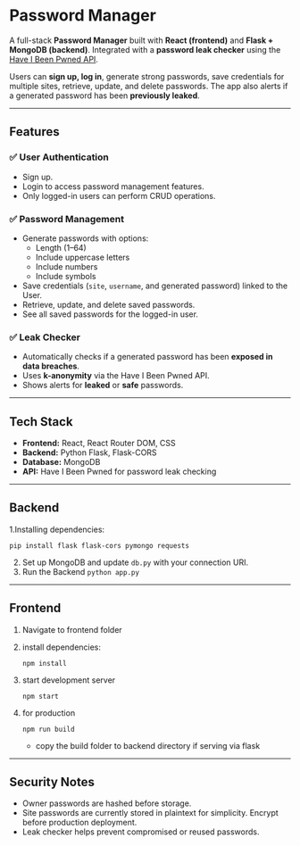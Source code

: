# Password Manager

A full-stack **Password Manager** built with **React (frontend)** and **Flask + MongoDB (backend)**. Integrated with a **password leak checker** using the [Have I Been Pwned API](https://haveibeenpwned.com/API/v3).

Users can **sign up, log in**, generate strong passwords, save credentials for multiple sites, retrieve, update, and delete passwords. The app also alerts if a generated password has been **previously leaked**.

---

## Features

### ✅ User Authentication
- Sign up.
- Login to access password management features.
- Only logged-in users can perform CRUD operations.

### ✅ Password Management
- Generate passwords with options:
  - Length (1–64)
  - Include uppercase letters
  - Include numbers
  - Include symbols
- Save credentials (`site`, `username`, and generated password) linked to the User.
- Retrieve, update, and delete saved passwords.
- See all saved passwords for the logged-in user.

### ✅ Leak Checker
- Automatically checks if a generated password has been **exposed in data breaches**.
- Uses **k-anonymity** via the Have I Been Pwned API.
- Shows alerts for **leaked** or **safe** passwords.

---

## Tech Stack

- **Frontend:** React, React Router DOM, CSS
- **Backend:** Python Flask, Flask-CORS
- **Database:** MongoDB
- **API:** Have I Been Pwned for password leak checking

---

## Backend

1.Installing dependencies:

  `pip install flask flask-cors pymongo requests`

2. Set up MongoDB and update `db.py` with your connection URI.
3. Run the Backend
   `python app.py`

---

## Frontend

1. Navigate to frontend folder
2. install dependencies:

   `npm install`

3. start development server
 
   `npm start`

4. for production

    `npm run build`

   - copy the build folder to backend directory if serving via flask
 
--- 
## Security Notes

- Owner passwords are hashed before storage.
- Site passwords are currently stored in plaintext for simplicity. Encrypt before production deployment.
- Leak checker helps prevent compromised or reused passwords.
